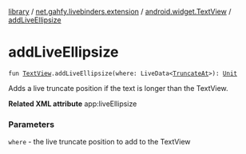 [library](../../index.md) / [net.gahfy.livebinders.extension](../index.md) / [android.widget.TextView](index.md) / [addLiveEllipsize](./add-live-ellipsize.md)

# addLiveEllipsize

`fun `[`TextView`](https://developer.android.com/reference/android/widget/TextView.html)`.addLiveEllipsize(where: LiveData<`[`TruncateAt`](https://developer.android.com/reference/android/text/TextUtils/TruncateAt.html)`>): `[`Unit`](https://kotlinlang.org/api/latest/jvm/stdlib/kotlin/-unit/index.html)

Adds a live truncate position if the text is longer than the TextView.

**Related XML attribute** app:liveEllipsize

### Parameters

`where` - the live truncate position to add to the TextView